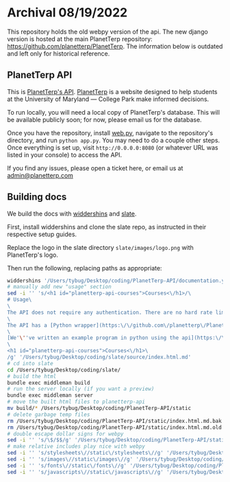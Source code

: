 # Archival 08/19/2022

This repository holds the old webpy version of the api. The new django version is hosted at the main PlanetTerp repository: https://github.com/planetterp/PlanetTerp. The information below is outdated and left only for historical reference.

## PlanetTerp API

This is [PlanetTerp's API](https://api.planetterp.com). [PlanetTerp](https://planetterp.com) is a website designed to help students at the University of Maryland — College Park make informed decisions.

To run locally, you will need a local copy of PlanetTerp's database. This will be available publicly soon; for now, please email us for the database.

Once you have the repository, install [web.py](https://webpy.org/), navigate to the repository's directory, and run `python app.py`. You may need to do a couple other steps. Once everything is set up, visit `http://0.0.0.0:8080` (or whatever URL was listed in your console) to access the API.

If you find any issues, please open a ticket here, or email us at [admin@planetterp.com](mailto:admin@planetterp.com)

## Building docs

We build the docs with [widdershins](https://github.com/Mermade/widdershins) and [slate](https://github.com/slatedocs/slate).

First, install widdershins and clone the slate repo, as instructed in their respective setup guides.

Replace the logo in the slate directory `slate/images/logo.png` with PlanetTerp's logo.

Then run the following, replacing paths as appropriate:

```bash
widdershins '/Users/tybug/Desktop/coding/PlanetTerp-API/documentation.yaml' -o '/Users/tybug/Desktop/coding/slate/source/index.html.md' --shallowSchemas true
# manually add new "usage" section
sed -i '' 's/<h1 id="planetterp-api-courses">Courses<\/h1>/\
# Usage\
\
The API does not require any authentication. There are no hard rate limits, but please take a pause between each request.\
\
The API has a [Python wrapper](https:\/\/github.com\/planetterp\/PlanetTerp-API-Python-Wrapper) on GitHub.\
\
[We'\''ve written an example program in python using the api](https:\/\/gist.github.com\/tybug\/3fcebc8a2b63d471270bda86f0756cdf) for you to follow along with.\
\
<h1 id="planetterp-api-courses">Courses<\/h1>\
/g' '/Users/tybug/Desktop/coding/slate/source/index.html.md'
# cd into slate
cd /Users/tybug/Desktop/coding/slate/
# build the html
bundle exec middleman build
# run the server locally (if you want a preview)
bundle exec middleman server
# move the built html files to planetterp-api
mv build/* /Users/tybug/Desktop/coding/PlanetTerp-API/static
# delete garbage temp files
rm /Users/tybug/Desktop/coding/PlanetTerp-API/static/index.html.md.bak
rm /Users/tybug/Desktop/coding/PlanetTerp-API/static/index.html.md.old
# double escape dollar signs for webpy
sed -i '' 's/\$/$$/g' '/Users/tybug/Desktop/coding/PlanetTerp-API/static/index.html'
# make relative includes play nice with webpy
sed -i '' 's/stylesheets\//static\/stylesheets\//g' '/Users/tybug/Desktop/coding/PlanetTerp-API/static/index.html'
sed -i '' 's/images\//static\/images\//g' '/Users/tybug/Desktop/coding/PlanetTerp-API/static/index.html'
sed -i '' 's/fonts\//static\/fonts\//g' '/Users/tybug/Desktop/coding/PlanetTerp-API/static/index.html'
sed -i '' 's/javascripts\//static\/javascripts\//g' '/Users/tybug/Desktop/coding/PlanetTerp-API/static/index.html'
```
